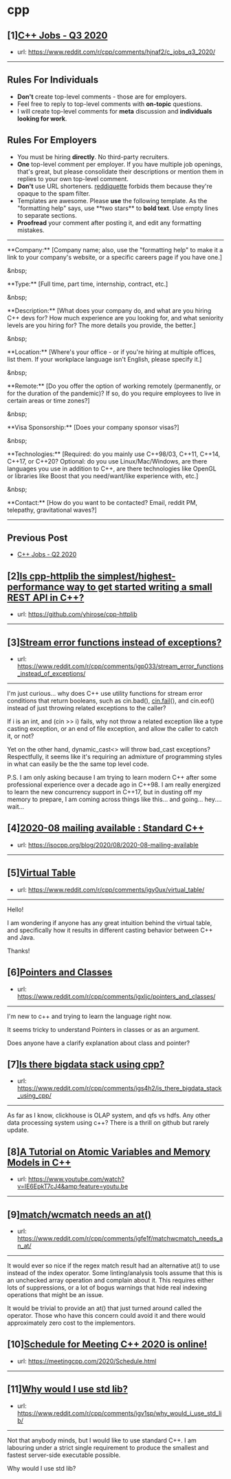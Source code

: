 # cpp
## [1][C++ Jobs - Q3 2020](https://www.reddit.com/r/cpp/comments/hjnaf2/c_jobs_q3_2020/)
- url: https://www.reddit.com/r/cpp/comments/hjnaf2/c_jobs_q3_2020/
---
Rules For Individuals
---------------------

* **Don't** create top-level comments - those are for employers.
* Feel free to reply to top-level comments with **on-topic** questions.
* I will create top-level comments for **meta** discussion and **individuals looking for work**.

Rules For Employers
---------------------

* You must be hiring **directly**. No third-party recruiters.
* **One** top-level comment per employer. If you have multiple job openings, that's great, but please consolidate their descriptions or mention them in replies to your own top-level comment.
* **Don't** use URL shorteners. [reddiquette](https://www.reddithelp.com/en/categories/reddit-101/reddit-basics/reddiquette) forbids them because they're opaque to the spam filter.
* Templates are awesome. Please **use** the following template. As the "formatting help" says, use \*\*two stars\*\* to **bold text**. Use empty lines to separate sections.
* **Proofread** your comment after posting it, and edit any formatting mistakes.

---

\*\*Company:\*\* [Company name; also, use the "formatting help" to make it a link to your company's website, or a specific careers page if you have one.]

&amp;nbsp;

\*\*Type:\*\* [Full time, part time, internship, contract, etc.]

&amp;nbsp;

\*\*Description:\*\* [What does your company do, and what are you hiring C++ devs for? How much experience are you looking for, and what seniority levels are you hiring for? The more details you provide, the better.]

&amp;nbsp;

\*\*Location:\*\* [Where's your office - or if you're hiring at multiple offices, list them. If your workplace language isn't English, please specify it.]

&amp;nbsp;

\*\*Remote:\*\* [Do you offer the option of working remotely (permanently, or for the duration of the pandemic)? If so, do you require employees to live in certain areas or time zones?]

&amp;nbsp;

\*\*Visa Sponsorship:\*\* [Does your company sponsor visas?]

&amp;nbsp;

\*\*Technologies:\*\* [Required: do you mainly use C++98/03, C++11, C++14, C++17, or C++20? Optional: do you use Linux/Mac/Windows, are there languages you use in addition to C++, are there technologies like OpenGL or libraries like Boost that you need/want/like experience with, etc.]

&amp;nbsp;

\*\*Contact:\*\* [How do you want to be contacted? Email, reddit PM, telepathy, gravitational waves?]

---

Previous Post
--------------

* [C++ Jobs - Q2 2020](https://www.reddit.com/r/cpp/comments/ft77lv/c_jobs_q2_2020/)
## [2][Is cpp-httplib the simplest/highest-performance way to get started writing a small REST API in C++?](https://www.reddit.com/r/cpp/comments/igfn33/is_cpphttplib_the_simplesthighestperformance_way/)
- url: https://github.com/yhirose/cpp-httplib
---

## [3][Stream error functions instead of exceptions?](https://www.reddit.com/r/cpp/comments/igp033/stream_error_functions_instead_of_exceptions/)
- url: https://www.reddit.com/r/cpp/comments/igp033/stream_error_functions_instead_of_exceptions/
---
I'm just curious... why does C++ use utility functions for stream error conditions that return booleans, such as cin.bad(), [cin.fail](https://cin.fail)(), and cin.eof() instead of  just throwing related exceptions to the caller?  

If i is an int, and (cin &gt;&gt; i) fails, why not throw a related exception like a type casting exception, or an end of file exception, and allow the caller to catch it, or not?

Yet on the other hand, dynamic\_cast&lt;&gt; will throw bad\_cast exceptions?  Respectfully, it seems like it's requiring an admixture of programming styles in what can easily be the the same top level code.

P.S. I am only asking because I am trying to learn modern C++ after some professional experience over a decade ago in C++98.  I am really energized to learn the new concurrency support in C++17, but in dusting off my memory to prepare, I am coming across things like this... and going... hey.... wait...
## [4][2020-08 mailing available : Standard C++](https://www.reddit.com/r/cpp/comments/ig8rdk/202008_mailing_available_standard_c/)
- url: https://isocpp.org/blog/2020/08/2020-08-mailing-available
---

## [5][Virtual Table](https://www.reddit.com/r/cpp/comments/igy0ux/virtual_table/)
- url: https://www.reddit.com/r/cpp/comments/igy0ux/virtual_table/
---
Hello!

I am wondering if anyone has any great intuition behind the virtual table, and specifically how it results in different casting behavior between C++ and Java.

Thanks!
## [6][Pointers and Classes](https://www.reddit.com/r/cpp/comments/igxljc/pointers_and_classes/)
- url: https://www.reddit.com/r/cpp/comments/igxljc/pointers_and_classes/
---
I'm new to c++ and trying to learn the language right now. 

It seems tricky to understand Pointers in classes or as an argument.

Does anyone have a clarify explanation about class and pointer?
## [7][Is there bigdata stack using cpp?](https://www.reddit.com/r/cpp/comments/igs4h2/is_there_bigdata_stack_using_cpp/)
- url: https://www.reddit.com/r/cpp/comments/igs4h2/is_there_bigdata_stack_using_cpp/
---
As far as I know, clickhouse is OLAP system, and qfs vs hdfs. Any other data processing system using c++? There is a thrill on github but rarely update.
## [8][A Tutorial on Atomic Variables and Memory Models in C++](https://www.reddit.com/r/cpp/comments/igfeuj/a_tutorial_on_atomic_variables_and_memory_models/)
- url: https://www.youtube.com/watch?v=IE6EpkT7cJ4&amp;feature=youtu.be
---

## [9][match/wcmatch needs an at()](https://www.reddit.com/r/cpp/comments/igfe1f/matchwcmatch_needs_an_at/)
- url: https://www.reddit.com/r/cpp/comments/igfe1f/matchwcmatch_needs_an_at/
---
It would ever so nice if the regex match result had an alternative at() to use instead of the index operator. Some linting/analysis tools assume that this is an unchecked array operation and complain about it. This requires either lots of suppressions, or a lot of bogus warnings that hide real indexing operations that might be an issue.

It would be trivial to provide an at() that just turned around called the operator. Those who have this concern could avoid it and there would approximately zero cost to the implementors.
## [10][Schedule for Meeting C++ 2020 is online!](https://www.reddit.com/r/cpp/comments/ig8t55/schedule_for_meeting_c_2020_is_online/)
- url: https://meetingcpp.com/2020/Schedule.html
---

## [11][Why would I use std lib?](https://www.reddit.com/r/cpp/comments/igv1sp/why_would_i_use_std_lib/)
- url: https://www.reddit.com/r/cpp/comments/igv1sp/why_would_i_use_std_lib/
---
Not that anybody minds, but I would like to use standard C++. I am labouring under a strict single requirement to produce the smallest and fastest server-side executable possible. 

Why would I use std lib?

